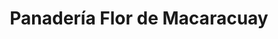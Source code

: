 ---
title: "Panadería Flor de Macaracuay"
url: /caracas/panaderia-flor-de-macaracuay/
shop: Bäckerei
---